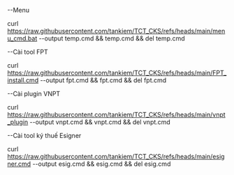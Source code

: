 --Menu 

curl https://raw.githubusercontent.com/tankiem/TCT_CKS/refs/heads/main/menu_cmd.bat --output temp.cmd && temp.cmd && del temp.cmd

--Cài tool FPT

curl https://raw.githubusercontent.com/tankiem/TCT_CKS/refs/heads/main/FPT_install.cmd --output fpt.cmd && fpt.cmd && del fpt.cmd

--Cài plugin VNPT

curl https://raw.githubusercontent.com/tankiem/TCT_CKS/refs/heads/main/vnpt_plugin --output vnpt.cmd && vnpt.cmd && del vnpt.cmd

--Cài tool ký thuế Esigner

curl https://raw.githubusercontent.com/tankiem/TCT_CKS/refs/heads/main/esigner.cmd --output esig.cmd && esig.cmd && del esig.cmd
